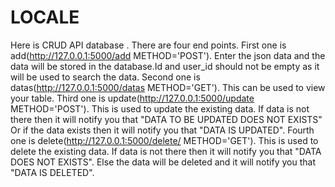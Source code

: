 # LOCALE
Here is CRUD API database .
There are four end points.
First one is add(http://127.0.0.1:5000/add   METHOD='POST'). Enter the json data and the data will be stored in the database.Id and user_id should not be empty as it will be used to search the data.
Second one is datas(http://127.0.0.1:5000/datas   METHOD='GET'). This can be used to view your table.
Third one is update(http://127.0.0.1:5000/update   METHOD='POST'). This is used to update the existing data. If data is not there then it will notify you that "DATA TO BE UPDATED DOES NOT EXISTS"
Or if the data exists then it will notify you that "DATA IS UPDATED".
Fourth one is delete(http://127.0.0.1:5000/delete/<ids>   METHOD='GET'). This is used to delete the existing data. If data is not there then it will notify you that "DATA DOES NOT EXISTS". Else the data will be deleted and it will notify you that "DATA IS DELETED".
